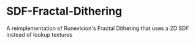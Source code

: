 # SDF-Fractal-Dithering
A reimplementation of Runevision's Fractal Dithering that uses a 2D SDF instead of lookup textures
